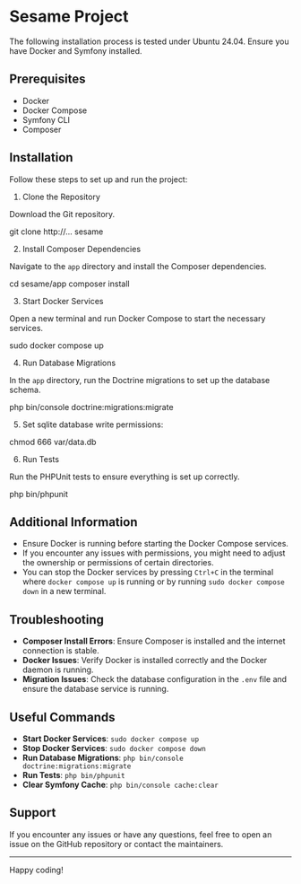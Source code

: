 # Sesame Project

The following installation process is tested under Ubuntu 24.04. Ensure you have Docker and Symfony installed. 

## Prerequisites

- Docker
- Docker Compose
- Symfony CLI
- Composer

## Installation

Follow these steps to set up and run the project:

1. Clone the Repository

Download the Git repository.

git clone http://... sesame

2. Install Composer Dependencies

Navigate to the `app` directory and install the Composer dependencies.

cd sesame/app
composer install

3. Start Docker Services

Open a new terminal and run Docker Compose to start the necessary services.

sudo docker compose up

4. Run Database Migrations

In the `app` directory, run the Doctrine migrations to set up the database schema.

php bin/console doctrine:migrations:migrate

5. Set sqlite database write permissions:

chmod 666 var/data.db

6. Run Tests

Run the PHPUnit tests to ensure everything is set up correctly.

php bin/phpunit

## Additional Information

- Ensure Docker is running before starting the Docker Compose services.
- If you encounter any issues with permissions, you might need to adjust the ownership or permissions of certain directories.
- You can stop the Docker services by pressing `Ctrl+C` in the terminal where `docker compose up` is running or by running `sudo docker compose down` in a new terminal.

## Troubleshooting

- **Composer Install Errors**: Ensure Composer is installed and the internet connection is stable.
- **Docker Issues**: Verify Docker is installed correctly and the Docker daemon is running.
- **Migration Issues**: Check the database configuration in the `.env` file and ensure the database service is running.

## Useful Commands

- **Start Docker Services**: `sudo docker compose up`
- **Stop Docker Services**: `sudo docker compose down`
- **Run Database Migrations**: `php bin/console doctrine:migrations:migrate`
- **Run Tests**: `php bin/phpunit`
- **Clear Symfony Cache**: `php bin/console cache:clear`

## Support

If you encounter any issues or have any questions, feel free to open an issue on the GitHub repository or contact the maintainers.

---

Happy coding!